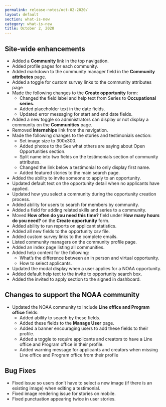 ```yaml
---
permalink: release-notes/oct-02-2020/
layout: default
section: what-is-new
category: what-is-new
title: October 2, 2020
---
```


## Site-wide enhancements

- Added a **Community** link in the top navigation.
- Added profile pages for each community.
- Added markdown to the community manager field in the **Community attributes** page.
- Added a toggle for custom survey links to the community attributes page
- Made the following changes to the **Create opportunity** form:
  - Changed the field label and help text from Series to **Occupational series**.
  - Added placeholder text in the date fields.
  - Updated error messaging for start and end date fields.
- Added a new toggle so administrators can display or not display a community on the **Communities** page.
- Removed **Internships** link from the navigation.
- Made the following changes to the stories and testimonials section:
  - Set image size to 300x300.
  - Added photos to the See what others are saying about Open Opportunities section.
  - Split name into two fields on the testimonials section of community attributes.
  - Changed the link below a testimonial to only display first name.
  - Added featured stories to the main search page.
- Added the ability to invite someone to apply to an opportunity.
- Updated default text on the opportunity detail when no applicants have applied.
- Updated how you select a community during the opportunity creation process.
- Added ability for users to search for members by community.
- Added a field for adding related skills and series to a community.
- Moved **How often do you need this time?** field under **How many hours do you need?** on the **Create opportunity** form.
- Added ability to run reports on applicant statistics.
- Added all new fields to the opportunity csv file.
- Added custom survey links to the complete emails.
- Listed community managers on the community profile page.
- Added an index page listing all communities.
- Added help content for the following:
  - What’s the difference between an in person and virtual opportunity.
  - How to select applicants.
- Updated the modal display when a user applies for a NOAA opportunity.
- Added default help text to the invite to opportunity search box.
- Added the invited to apply section to the signed in dashboard.

## Changes to support the NOAA community

- Updated the NOAA community to include **Line office and Program office** fields:
  - Added ability to search by these fields.
  - Added these fields to the **Manage User** page.
  - Added a banner encouraging users to add these fields to their profile.
  - Added a toggle to require applicants and creators to have a Line office and Program office in their profile.
  - Added warning message for applicants and creators when missing Line office and Program office from their profile

## Bug Fixes

- Fixed issue so users don’t have to select a new image (if there is an existing image) when editing a testimonial.
- Fixed image rendering issue for stories on mobile.
- Fixed punctuation appearing twice in user stories.
